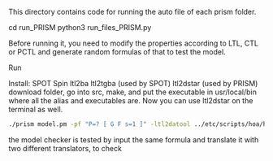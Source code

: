 This directory contains code for running the auto file of each prism folder. 

cd run_PRISM
python3 run_files_PRISM.py


Before running it, you need to modify the properties according to LTL, CTL or PCTL and generate random formulas of that to test the model.


Run 

Install:
SPOT
Spin
ltl2ba
ltl2tgba (used by SPOT)
ltl2dstar (used by PRISM)
download folder, go into src, make, and put the executable in usr/local/bin where all the alias and executables are. Now you can use ltl2dstar on the terminal as well.

```bash
./prism model.pm -pf "P=? [ G F s=1 ]" -ltl2datool ../etc/scripts/hoa/hoa-ltl2dstar-with-ltl2ba-for-prism -ltl2dasyntax lbt
```

the model checker is tested by input the same formula and translate it with two different translators, to check 